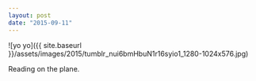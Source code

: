 ```yaml
---
layout: post
date: "2015-09-11"
---
```


![yo yo]({{ site.baseurl }}/assets/images/2015/tumblr_nui6bmHbuN1r16syio1_1280-1024x576.jpg)

Reading on the plane.
